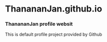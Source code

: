 # ThanananJan.github.io 
### ThanananJan profile websit
This is default profile project provided by Github
